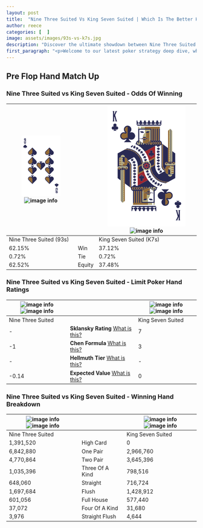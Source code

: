 ```yaml
---
layout: post
title:  "Nine Three Suited Vs King Seven Suited | Which Is The Better Hand In Poker? A Complete Guide"
author: reece
categories: [  ]
image: assets/images/93s-vs-k7s.jpg
description: "Discover the ultimate showdown between Nine Three Suited and King Seven Suited in poker! Uncover the odds, strategies, and scenarios where one hand triumphs over the other. Get ready to up your poker game with this thrilling analysis."
first_paragraph: "<p>Welcome to our latest poker strategy deep dive, where we're pitting two distinct hands against each other in a high-stakes showdown: Nine Three Suited vs King Seven Suited.</p><p>In the dynamic world of poker, every decision counts, and knowing which hand holds the upper hand is key to your success at the table.</p><p>In this article, we'll dissect these two hands, explore the scenarios where one dominates the other, and equip you with the knowledge to make strategic choices that can tip the odds in your favor.</p><p>Get ready to unravel the intriguing dynamics of these poker hands and elevate your game to new heights.</p>"
---
```




[comment]: # (sp0)

## Pre Flop Hand Match Up

<div class="table hand-ratings" markdown="1"> 



### Nine Three Suited vs King Seven Suited - Odds Of Winning


    
| ![image info](assets/images/hand1/9.png) ![image info](assets/images/hand1/3s.png) |  | ![image info](assets/images/hand2/k.png) ![image info](assets/images/hand2/7s.png) |
| -------- | -------- | -------- |
| Nine Three Suited (93s) |  | King Seven Suited (K7s) |
| 62.15% | Win | 37.12% |
| 0.72% | Tie | 0.72% |
| 62.52% | Equity | 37.48% |




[comment]: # (sp1)



### Nine Three Suited vs King Seven Suited - Limit Poker Hand Ratings


    
| ![image info](https://www.riverpairs.com/assets/images/hand1/9.png) ![image info](https://www.riverpairs.com/assets/images/hand1/3s.png) |  | ![image info](https://www.riverpairs.com/assets/images/hand2/k.png) ![image info](https://www.riverpairs.com/assets/images/hand2/7s.png) |
| -------- | -------- | -------- |
| Nine Three Suited |  | King Seven Suited |
| - | **Sklansky Rating** [What is this?](/sklansky-rating-explained) | 7 |
| -1 | **Chen Formula** [What is this?](/chen-formula-explained) | 3 |
| - | **Hellmuth Tier** [What is this?](/Hellmuth-tier-explained) | - |
| -0.14 | **Expected Value** [What is this?](/expected-value-explained) | 0 |




[comment]: # (sp2)



### Nine Three Suited vs King Seven Suited - Winning Hand Breakdown


    
| ![image info](https://www.riverpairs.com/assets/images/hand1/9.png) ![image info](https://www.riverpairs.com/assets/images/hand1/3s.png) |  | ![image info](https://www.riverpairs.com/assets/images/hand2/k.png) ![image info](https://www.riverpairs.com/assets/images/hand2/7s.png) |
| -------- | -------- | -------- |
| Nine Three Suited |  | King Seven Suited |
| 1,391,520 | High Card | 0 |
| 6,842,880 | One Pair | 2,966,760 |
| 4,770,864 | Two Pair | 3,645,396 |
| 1,035,396 | Three Of A Kind | 798,516 |
| 648,060 | Straight | 716,724 |
| 1,697,684 | Flush | 1,428,912 |
| 601,056 | Full House | 577,440 |
| 37,072 | Four Of A Kind | 31,680 |
| 3,976 | Straight Flush | 4,644 |




[comment]: # (sp3)



</div>

[comment]: # (sp4)



[comment]: # (sp5)

